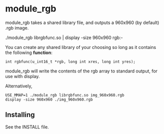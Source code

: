 module_rgb
==========

module_rgb takes a shared library file, and outputs a 960x960 (by default) .rgb image.

./module_rgb librgbfunc.so | display -size 960x960 rgb:-

You can create any shared library of your choosing so long as it contains the following **function**:

    int rgbfunc(u_int16_t *rgb, long int xres, long int yres);

module_rgb will write the contents of the rgb array to standard output, for use with display.

Alternatively,

	USE_MMAP=1 ./module_rgb librgbfunc.so img_960x960.rgb
	display -size 960x960 ./img_960x960.rgb

Installing
----------

See the INSTALL file.

